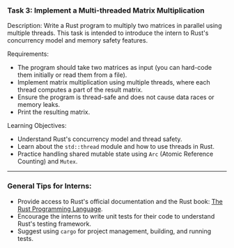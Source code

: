 ### Task 3: Implement a Multi-threaded Matrix Multiplication

Description: Write a Rust program to multiply two matrices in parallel using multiple threads. This task is intended to introduce the intern to Rust's concurrency model and memory safety features.

Requirements:
- The program should take two matrices as input (you can hard-code them initially or read them from a file).
- Implement matrix multiplication using multiple threads, where each thread computes a part of the result matrix.
- Ensure the program is thread-safe and does not cause data races or memory leaks.
- Print the resulting matrix.

Learning Objectives:
- Understand Rust's concurrency model and thread safety.
- Learn about the `std::thread` module and how to use threads in Rust.
- Practice handling shared mutable state using `Arc` (Atomic Reference Counting) and `Mutex`.

---

### General Tips for Interns:
- Provide access to Rust's official documentation and the Rust book: [The Rust Programming Language](https://doc.rust-lang.org/book/).
- Encourage the interns to write unit tests for their code to understand Rust's testing framework.
- Suggest using `cargo` for project management, building, and running tests.
